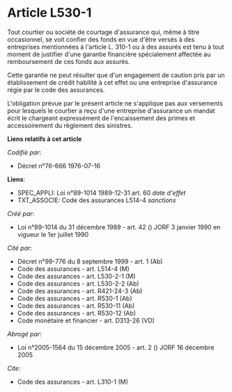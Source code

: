# Article L530-1

Tout courtier ou société de courtage d'assurance qui, même à titre occasionnel, se voit confier des fonds en vue d'être
versés à des entreprises mentionnées à l'article L. 310-1 ou à des assurés est tenu à tout moment de justifier d'une garantie
financière spécialement affectée au remboursement de ces fonds aux assurés.

Cette garantie ne peut résulter que d'un engagement de caution pris par un établissement de crédit habilité à cet effet ou
une entreprise d'assurance régie par le code des assurances.

L'obligation prévue par le présent article ne s'applique pas aux versements pour lesquels le courtier a reçu d'une entreprise
d'assurance un mandat écrit le chargeant expressément de l'encaissement des primes et accessoirement du règlement des
sinistres.

**Liens relatifs à cet article**

_Codifié par_:

  - Décret n°76-666 1976-07-16

**Liens**:

  - SPEC_APPLI: Loi n°89-1014 1989-12-31 art. 60 *date d'effet*
  - TXT_ASSOCIE: Code des assurances L514-4 *sanctions*

_Créé par_:

  - Loi n°89-1014 du 31 décembre 1989 - art. 42 () JORF 3 janvier 1990 en vigueur le 1er juillet 1990

_Cité par_:

  - Décret n°99-776 du 8 septembre 1999 - art. 1 (Ab)
  - Code des assurances - art. L514-4 (M)
  - Code des assurances - art. L530-2-1 (M)
  - Code des assurances - art. L530-2-2 (Ab)
  - Code des assurances - art. R421-24-3 (Ab)
  - Code des assurances - art. R530-1 (Ab)
  - Code des assurances - art. R530-11 (Ab)
  - Code des assurances - art. R530-12 (Ab)
  - Code monétaire et financier - art. D313-26 (VD)

_Abrogé par_:

  - Loi n°2005-1564 du 15 décembre 2005 - art. 2 () JORF 16 décembre 2005

_Cite_:

  - Code des assurances - art. L310-1 (M)

